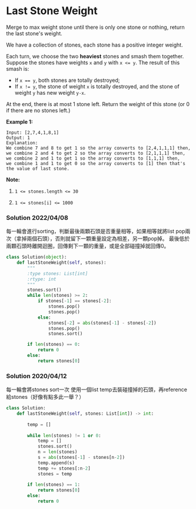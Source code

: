 # Last Stone Weight

Merge to max weight stone until there is only one stone or nothing, return the last stone's weight.

We have a collection of stones, each stone has a positive integer weight.

Each turn, we choose the two **heaviest** stones and smash them together. Suppose the stones have weights `x` and `y` with `x <= y`. The result of this smash is:

- If `x == y`, both stones are totally destroyed;
- If `x != y`, the stone of weight `x` is totally destroyed, and the stone of weight `y` has new weight `y-x`.

At the end, there is at most 1 stone left. Return the weight of this stone (or 0 if there are no stones left.)

**Example 1:**

```
Input: [2,7,4,1,8,1]
Output: 1
Explanation: 
We combine 7 and 8 to get 1 so the array converts to [2,4,1,1,1] then,
we combine 2 and 4 to get 2 so the array converts to [2,1,1,1] then,
we combine 2 and 1 to get 1 so the array converts to [1,1,1] then,
we combine 1 and 1 to get 0 so the array converts to [1] then that's the value of last stone.
```

**Note:**

1. `1 <= stones.length <= 30`

2. `1 <= stones[i] <= 1000`


### Solution 2022/04/08
每一輪會進行sorting，判斷最後兩顆石頭是否重量相等，如果相等就將list pop兩次（拿掉兩個石頭），否則就留下一顆重量設定為相差，另一顆pop掉。
最後低於兩顆石頭時離開迴圈，回傳剩下一顆的重量，或是全部碰撞掉就回傳0。
```python
class Solution(object):
    def lastStoneWeight(self, stones):
        """
        :type stones: List[int]
        :rtype: int
        """
        stones.sort()
        while len(stones) >= 2:
            if stones[-1] == stones[-2]:
                stones.pop()
                stones.pop()
            else:
                stones[-2] = abs(stones[-1] - stones[-2])
                stones.pop()
                stones.sort()

        if len(stones) == 0:
            return 0
        else:
            return stones[0]
```


### Solution 2020/04/12
每一輪會將stones sort一次
使用一個list temp去裝碰撞掉的石頭，再reference給stones（好像有點多此一舉？）

```python
class Solution:
    def lastStoneWeight(self, stones: List[int]) -> int:
        
        temp = []
        
        while len(stones) != 1 or 0:
            temp = []
            stones.sort()
            n = len(stones)
            s = abs(stones[-1] - stones[n-2])
            temp.append(s)
            temp += stones[:n-2]
            stones = temp
        
        if len(stones) == 1:
            return stones[0]
        else:
            return 0
            
```

